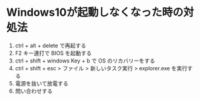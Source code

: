 # Windows10が起動しなくなった時の対処法

1. ctrl + alt + delete で再起する
2. F2 キー連打で BIOS を起動する
3. ctrl + shift + windows Key + b で OS のリカバリーをする
4. ctrl + shift + esc > ファイル > 新しいタスク実行 > explorer.exe を実行する
5. 電源を抜いて放電する
6. 問い合わせする
